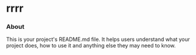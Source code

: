 rrrr
====

### About

This is your project's README.md file. It helps users understand what your
project does, how to use it and anything else they may need to know.